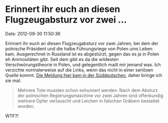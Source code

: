 Erinnert ihr euch an diesen Flugzeugabsturz vor zwei \...
=========================================================

Date: 2012-09-30 11:50:36

Erinnert ihr euch an diesen Flugzeugabsturz vor zwei Jahren, bei dem der
polnische Präsident und die halbe Führungsriege von Polen ums Leben kam.
Ausgerechnet in Russland ist es abgestürzt, gegen das es ja in Polen eh
Animositäten gibt. Seit dem gibt es da die wildesten
Verschwörungstheorie in Polen, und gelegentlich mailt mir jemand was.
Ich verzichte normalerweise auf die Links, wenn das nicht in einer
seriösen Quelle kommt. [Die Meldung hier kam in der
Süddeutschen](http://www.sueddeutsche.de/politik/absturz-des-polnischen-praesidentenflugzeugs-leichen-sollen-vertauscht-worden-sein-1.1481118),
daher bringe ich sie mal:

> Mehrere Tote mussten schon exhumiert werden: Nach dem Absturz der
> polnischen Regierungsmaschine vor zwei Jahren sind offenkundig mehrere
> Opfer vertauscht und Leichen in falschen Gräbern bestattet worden.

WTF?!
